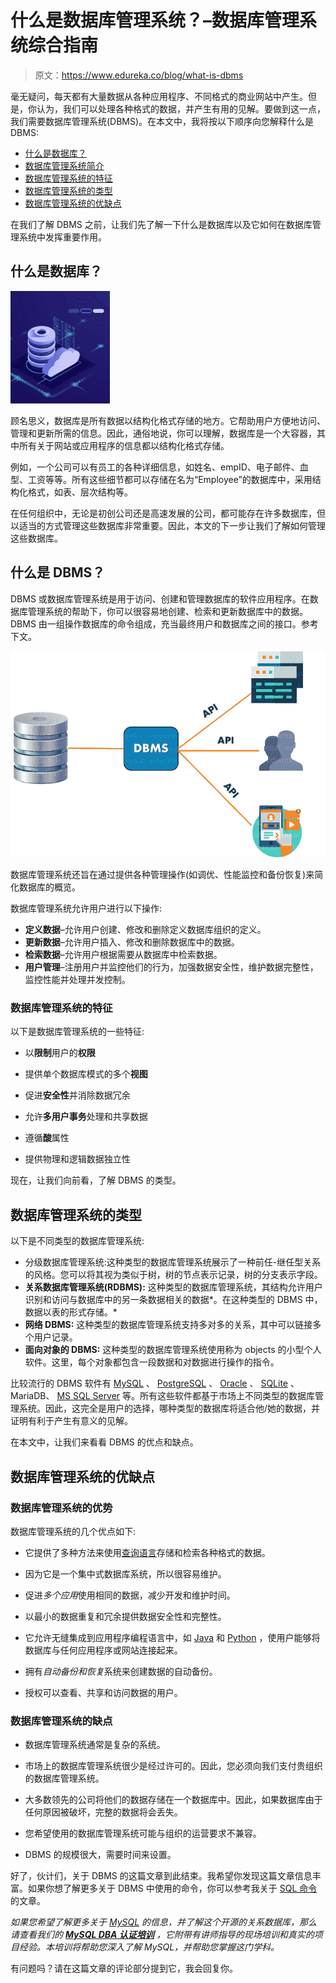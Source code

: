 # 什么是数据库管理系统？–数据库管理系统综合指南

> 原文：<https://www.edureka.co/blog/what-is-dbms>

毫无疑问，每天都有大量数据从各种应用程序、不同格式的商业网站中产生。但是，你认为，我们可以处理各种格式的数据，并产生有用的见解。要做到这一点，我们需要数据库管理系统(DBMS)。在本文中，我将按以下顺序向您解释什么是 DBMS:

*   [什么是数据库？](#database)
*   [数据库管理系统简介](#dbms)
*   [数据库管理系统的特征](#characteristicsofdbms)
*   [数据库管理系统的类型](#typesofdbms)
*   [数据库管理系统的优缺点](#advantagesanddisadvantages)

在我们了解 DBMS 之前，让我们先了解一下什么是数据库以及它如何在数据库管理系统中发挥重要作用。

## **什么是数据库？**

![Database - What is DBMS - Edureka](img/9d1a702f0a67cb75882d0b91eacd85cd.png)

顾名思义，数据库是所有数据以结构化格式存储的地方。它帮助用户方便地访问、管理和更新所需的信息。因此，通俗地说，你可以理解，数据库是一个大容器，其中所有关于网站或应用程序的信息都以结构化格式存储。

例如，一个公司可以有员工的各种详细信息，如姓名、empID、电子邮件、血型、工资等等。所有这些细节都可以存储在名为“Employee”的数据库中，采用结构化格式，如表、层次结构等。

在任何组织中，无论是初创公司还是高速发展的公司，都可能存在许多数据库，但以适当的方式管理这些数据库非常重要。因此，本文的下一步让我们了解如何管理这些数据库。

## **什么是 DBMS？**

DBMS 或数据库管理系统是用于访问、创建和管理数据库的软件应用程序。在数据库管理系统的帮助下，你可以很容易地创建、检索和更新数据库中的数据。DBMS 由一组操作数据库的命令组成，充当最终用户和数据库之间的接口。参考下文。

![DBMS - What is DBMS - Edureka](img/df8a89d00846a505d76dfba5b0685170.png)

数据库管理系统还旨在通过提供各种管理操作(如调优、性能监控和备份恢复)来简化数据库的概览。

数据库管理系统允许用户进行以下操作:

*   **定义数据**–允许用户创建、修改和删除定义数据库组织的定义。
*   **更新数据**–允许用户插入、修改和删除数据库中的数据。
*   **检索数据**–允许用户根据需要从数据库中检索数据。
*   **用户管理**–注册用户并监控他们的行为，加强数据安全性，维护数据完整性，监控性能并处理并发控制。

### **数据库管理系统的特征**

以下是数据库管理系统的一些特征:

*   以**限制**用户的**权限**

*   提供单个数据库模式的多个**视图**

*   促进**安全性**并消除数据冗余

*   允许**多用户事务**处理和共享数据

*   遵循**酸**属性

*   提供物理和逻辑数据独立性

现在，让我们向前看，了解 DBMS 的类型。

## **数据库管理系统的类型**

以下是不同类型的数据库管理系统:

*   分级数据库管理系统:这种类型的数据库管理系统展示了一种前任-继任型关系的风格。您可以将其视为类似于树，树的节点表示记录，树的分支表示字段。
*   **关系数据库管理系统(RDBMS):** 这种类型的数据库管理系统，其结构允许用户识别和访问与数据库中的另一条数据相关的数据*。在这种类型的 DBMS 中，数据以表的形式存储。*
*   **网络 DBMS:** 这种类型的数据库管理系统支持多对多的关系，其中可以链接多个用户记录。
*   **面向对象的 DBMS:** 这种类型的数据库管理系统使用称为 objects 的小型个人软件。这里，每个对象都包含一段数据和对数据进行操作的指令。

比较流行的 DBMS 软件有 [MySQL](https://www.edureka.co/blog/what-is-mysql/) 、 [PostgreSQL](https://www.edureka.co/blog/postgresql-tutorial) 、 [Oracle](https://www.edureka.co/blog/interview-questions/top-50-oracle-interview-and-answers/) 、 [SQLite](https://www.edureka.co/blog/sqlite-tutorial/) 、MariaDB、 [MS SQL Server](https://www.edureka.co/blog/interview-questions/sql-server-interview-questions/) 等。所有这些软件都基于市场上不同类型的数据库管理系统。因此，这完全是用户的选择，哪种类型的数据库将适合他/她的数据，并证明有利于产生有意义的见解。

在本文中，让我们来看看 DBMS 的优点和缺点。

## **数据库管理系统的优缺点**

### 数据库管理系统的优势

数据库管理系统的几个优点如下:

*   它提供了多种方法来使用[查询语言](https://www.edureka.co/blog/sql-tutorial/)存储和检索各种格式的数据。

*   因为它是一个集中式数据库系统，所以很容易维护。

*   促进*多个应用*使用相同的数据，减少开发和维护时间。

*   以最小的数据重复和冗余提供数据安全性和完整性。

*   它允许无缝集成到应用程序编程语言中，如 [Java](https://www.edureka.co/blog/java-tutorial/) 和 [Python](https://www.edureka.co/blog/python-tutorial/) ，使用户能够将数据库与任何应用程序或网站连接起来。

*   拥有*自动备份和恢复*系统来创建数据的自动备份。

*   授权可以查看、共享和访问数据的用户。

### **数据库管理系统的缺点**

*   数据库管理系统通常是复杂的系统。

*   市场上的数据库管理系统很少是经过许可的。因此，您必须向我们支付贵组织的数据库管理系统。

*   大多数领先的公司将他们的数据存储在一个数据库中。因此，如果数据库由于任何原因被破坏，完整的数据将会丢失。

*   您希望使用的数据库管理系统可能与组织的运营要求不兼容。

*   DBMS 的规模很大，需要时间来设置。

好了，伙计们，关于 DBMS 的这篇文章到此结束。我希望你发现这篇文章信息丰富。如果你想了解更多关于 DBMS 中使用的命令，你可以参考我关于 [SQL 命令](https://www.edureka.co/blog/sql-commands)的文章。

*如果您希望了解更多关于 [MySQL](https://www.edureka.co/blog/what-is-mysql/) 的信息，并了解这个开源的关系数据库，那么请查看我们的 **[MySQL DBA 认证培训](https://www.edureka.co/mysql-dba)** ，它附带有讲师指导的现场培训和真实的项目经验。本培训将帮助您深入了解 MySQL，并帮助您掌握这门学科。*

有问题吗？请在这篇文章的评论部分提到它，我会回复你。